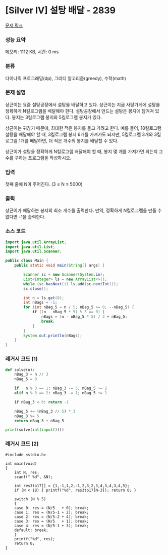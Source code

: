 # [Silver IV] 설탕 배달 - 2839 

[문제 링크](https://www.acmicpc.net/problem/2839) 

### 성능 요약

메모리: 1112 KB, 시간: 0 ms

### 분류

다이나믹 프로그래밍(dp), 그리디 알고리즘(greedy), 수학(math)

### 문제 설명

<p>상근이는 요즘 설탕공장에서 설탕을 배달하고 있다. 상근이는 지금 사탕가게에 설탕을 정확하게 N킬로그램을 배달해야 한다. 설탕공장에서 만드는 설탕은 봉지에 담겨져 있다. 봉지는 3킬로그램 봉지와 5킬로그램 봉지가 있다.</p>

<p>상근이는 귀찮기 때문에, 최대한 적은 봉지를 들고 가려고 한다. 예를 들어, 18킬로그램 설탕을 배달해야 할 때, 3킬로그램 봉지 6개를 가져가도 되지만, 5킬로그램 3개와 3킬로그램 1개를 배달하면, 더 적은 개수의 봉지를 배달할 수 있다.</p>

<p>상근이가 설탕을 정확하게 N킬로그램 배달해야 할 때, 봉지 몇 개를 가져가면 되는지 그 수를 구하는 프로그램을 작성하시오.</p>

### 입력 

 <p>첫째 줄에 N이 주어진다. (3 ≤ N ≤ 5000)</p>

### 출력 

 <p>상근이가 배달하는 봉지의 최소 개수를 출력한다. 만약, 정확하게 N킬로그램을 만들 수 없다면 -1을 출력한다.</p>



### 소스 코드

```java
import java.util.ArrayList;
import java.util.List;
import java.util.Scanner;

public class Main {
    public static void main(String[] args) {

        Scanner sc = new Scanner(System.in);
        List<Integer> ls = new ArrayList<>();
        while (sc.hasNext()) ls.add(sc.nextInt());
        sc.close();

        int n = ls.get(0);
        int nBags = -1;
        for (int nBag_5 = n / 5; nBag_5 >= 0; --nBag_5) {
            if ((n - nBag_5 * 5) % 3 == 0) {
                nBags = (n - nBag_5 * 5) / 3 + nBag_5;
                break;
            }
        }
        System.out.println(nBags);
    }
}
```



### 레거시 코드 (1)

```python
def solve(n):
    nBag_3 = n // 3
    nBag_5 = 0

    if   n % 3 == 1: nBag_3 -= 3; nBag_5 += 2
    elif n % 3 == 2: nBag_3 -= 1; nBag_5 += 1

    if nBag_3 < 0: return -1

    nBag_5 += (nBag_3 // 5) * 3
    nBag_3 %= 5
    return nBag_3 + nBag_5

print(solve(int(input())))
```



### 레거시 코드 (2)

```
#include <stdio.h>

int main(void)
{
	int N, res;
	scanf(" %d", &N);
	
    int res3to17[] = {1,-1,1,2,-1,2,3,2,3,4,3,4,3,4,5};
    if (N < 18) { printf("%d", res3to17[N-3]); return 0; }

    switch (N % 5)
	{
	case 0: res = (N/5   + 0); break;
	case 1: res = (N/5-1 + 2); break;
	case 2: res = (N/5-2 + 4); break;
	case 3: res = (N/5   + 1); break;
	case 4: res = (N/5-1 + 3); break;
	default: break;
	}
	printf("%d", res);
	return 0;
}
```

